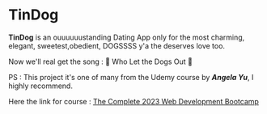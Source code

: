 # TinDog

**TinDog** is an ouuuuuustanding Dating App only for the most charming, elegant, sweetest,obedient, DOGSSSS y'a the deserves love too.

Now we'll real get the song : 🎵 Who Let the Dogs Out 🎵

PS : This project it's one of many from the Udemy course by **_Angela Yu_**, I highly recommend.

Here the link for course :
[The Complete 2023 Web Development Bootcamp](https://www.udemy.com/course/the-complete-web-development-bootcamp/?kw=The+Complete+2023+Web+Development+Bootcamp&src=sac)
